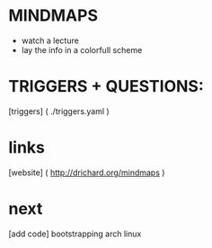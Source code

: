 MINDMAPS
===
- watch a lecture
- lay the info in a colorfull scheme

TRIGGERS + QUESTIONS:
==
[triggers] ( ./triggers.yaml )

links
==
[website] ( http://drichard.org/mindmaps )

next
=
[add code] bootstrapping arch linux
